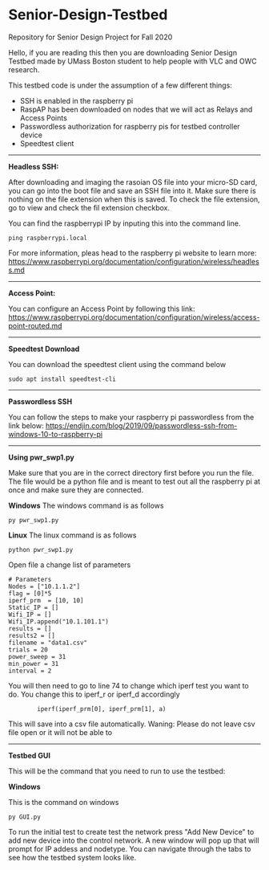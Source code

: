 # Senior-Design-Testbed
Repository for Senior Design Project for Fall 2020

Hello, if you are reading this then you are downloading Senior Design Testbed made by UMass Boston student to help people with VLC and OWC research. 

This testbed code is under the assumption of a few different things: 
  - SSH is enabled in the raspberry pi
  - RaspAP has been downloaded on nodes that we will act as Relays and Access Points
  - Passwordless authorization for raspberry pis for testbed controller device
  - Speedtest client 
  
--------------------------------------------------------------------------------------------------------- 
**Headless SSH:** 

After downloading and imaging the rasoian OS file into your micro-SD card, you can go into the boot file 
and save an SSH file into it. Make sure there is nothing on the file extension when this is saved. To 
check the file extension, go to view and check the fil extension checkbox. 

You can find the raspberrypi IP by inputing this into the command line. 
```
ping raspberrypi.local
```
For more information, pleas head to the raspberry pi website to learn more:
https://www.raspberrypi.org/documentation/configuration/wireless/headless.md

--------------------------------------------------------------------------------------------------------- 
**Access Point:** 

You can configure an Access Point by following this link: 
https://www.raspberrypi.org/documentation/configuration/wireless/access-point-routed.md 

--------------------------------------------------------------------------------------------------------- 
**Speedtest Download**

You can download the speedtest client using the command below
```
sudo apt install speedtest-cli
```
---------------------------------------------------------------------------------------------------------
**Passwordless SSH** 

You can follow the steps to make your raspberry pi passwordless from the link below: 
https://endjin.com/blog/2019/09/passwordless-ssh-from-windows-10-to-raspberry-pi

---------------------------------------------------------------------------------------------------------
**Using pwr_swp1.py**

Make sure that you are in the correct directory first before you run the file. The file would be a python file and is meant to test out all the raspberry pi at once and make sure they are connected. 

__Windows__
The windows command is as follows
```
py pwr_swp1.py 
```
__Linux__
The linux command is as follows
```
python pwr_swp1.py
```

Open file a change list of parameters
```
# Parameters
Nodes = ["10.1.1.2"]
flag = [0]*5
iperf_prm  = [10, 10]
Static_IP = []
Wifi_IP = []
Wifi_IP.append("10.1.101.1")
results = []
results2 = []
filename = "data1.csv"
trials = 20
power_sweep = 31
min_power = 31
interval = 2
```
You will then need to go to line 74 to change which iperf test you want to do. You change this to iperf_r or iperf_d accordingly
```
        iperf(iperf_prm[0], iperf_prm[1], a)
```
This will save into a csv file automatically. Waning: Please do not leave csv file open or it will not be able to 

---------------------------------------------------------------------------------------------------------
**Testbed GUI**

This will be the command that you need to run to use the testbed: 

__Windows__

This is the command on windows
```
py GUI.py
```

To run the initial test to create test the network press "Add New Device" to add new device into the control network. A new window will pop up that will prompt for IP addess and nodetype. You can navigate through the tabs to see how the testbed system looks like. 
